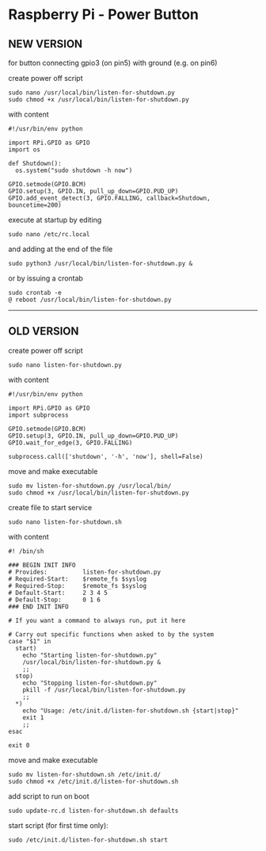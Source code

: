 # Raspberry Pi - Power Button

## NEW VERSION

for button connecting gpio3 (on pin5) with ground (e.g. on pin6)

create power off script
```
sudo nano /usr/local/bin/listen-for-shutdown.py
sudo chmod +x /usr/local/bin/listen-for-shutdown.py
```
with content
```
#!/usr/bin/env python

import RPi.GPIO as GPIO
import os

def Shutdown():
  os.system("sudo shutdown -h now")

GPIO.setmode(GPIO.BCM)
GPIO.setup(3, GPIO.IN, pull_up_down=GPIO.PUD_UP)
GPIO.add_event_detect(3, GPIO.FALLING, callback=Shutdown, bouncetime=200)
```
execute at startup by editing
```
sudo nano /etc/rc.local
```
and adding  at the end of the file
```
sudo python3 /usr/local/bin/listen-for-shutdown.py &
```

or by issuing a crontab
```
sudo crontab -e
@ reboot /usr/local/bin/listen-for-shutdown.py
```

--------------------------------------------------

## OLD VERSION

create power off script
```
sudo nano listen-for-shutdown.py
```
with content
```
#!/usr/bin/env python

import RPi.GPIO as GPIO
import subprocess

GPIO.setmode(GPIO.BCM)
GPIO.setup(3, GPIO.IN, pull_up_down=GPIO.PUD_UP)
GPIO.wait_for_edge(3, GPIO.FALLING)

subprocess.call(['shutdown', '-h', 'now'], shell=False)
```

move and make executable
```
sudo mv listen-for-shutdown.py /usr/local/bin/
sudo chmod +x /usr/local/bin/listen-for-shutdown.py
```

create file to start service
```
sudo nano listen-for-shutdown.sh
```
with content
```
#! /bin/sh

### BEGIN INIT INFO
# Provides:          listen-for-shutdown.py
# Required-Start:    $remote_fs $syslog
# Required-Stop:     $remote_fs $syslog
# Default-Start:     2 3 4 5
# Default-Stop:      0 1 6
### END INIT INFO

# If you want a command to always run, put it here

# Carry out specific functions when asked to by the system
case "$1" in
  start)
    echo "Starting listen-for-shutdown.py"
    /usr/local/bin/listen-for-shutdown.py &
    ;;
  stop)
    echo "Stopping listen-for-shutdown.py"
    pkill -f /usr/local/bin/listen-for-shutdown.py
    ;;
  *)
    echo "Usage: /etc/init.d/listen-for-shutdown.sh {start|stop}"
    exit 1
    ;;
esac

exit 0
```

move and make executable
```
sudo mv listen-for-shutdown.sh /etc/init.d/
sudo chmod +x /etc/init.d/listen-for-shutdown.sh
```

add script to run on boot
```
sudo update-rc.d listen-for-shutdown.sh defaults
```

start script (for first time only):
```
sudo /etc/init.d/listen-for-shutdown.sh start
```

